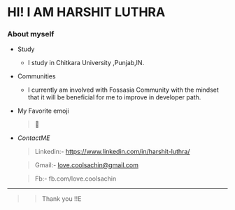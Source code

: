 # HI! I AM HARSHIT LUTHRA 

### About myself
* Study
  - I study in Chitkara University ,Punjab,IN.

* Communities 
  - I currently am involved with Fossasia Community with the mindset that it will be beneficial for me to improve in developer      path.

* My Favorite emoji
  > :grimacing:

+ *ContactME*
   > Linkedin:- https://www.linkedin.com/in/harshit-luthra/
     
      
   > Gmail:-  love.coolsachin@gmail.com
      
   > Fb:-    fb.com/love.coolsachin
   
 ************** 

>>Thank you !!E
